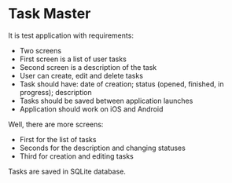 # Task Master

It is test application with requirements:
* Two screens
* First screen is a list of user tasks
* Second screen is a description of the task
* User can create, edit and delete tasks
* Task should have: date of creation; status (opened, finished, in progress); description
* Tasks should be saved between application launches
* Application should work on iOS and Android

Well, there are more screens:
* First for the list of tasks
* Seconds for the description and changing statuses
* Third for creation and editing tasks

Tasks are saved in SQLite database.
